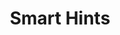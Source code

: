 ---
pcx_content_type: navigation
title: Smart Hints
external_link: https://blog.Khulnasoft.com/smart-hints/
weight: 8
_build:
  publishResources: false
  render: never
---